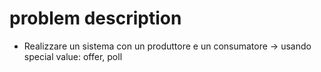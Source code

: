 # problem description
* Realizzare un sistema con un produttore e un consumatore
    -> usando special value: offer, poll

